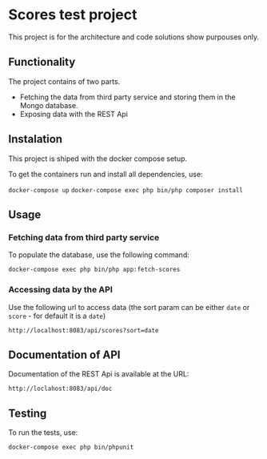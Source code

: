 # Scores test project

This project is for the architecture and code solutions show purpouses only.

## Functionality

The project contains of two parts. 

* Fetching the data from third party service and storing
them in the Mongo database.
* Exposing data with the REST Api

## Instalation

This project is shiped with the docker compose setup.

To get the containers run and install all dependencies, use:

``docker-compose up``
``docker-compose exec php bin/php composer install``

## Usage

### Fetching data from third party service

To populate the database, use the following command:

``docker-compose exec php bin/php app:fetch-scores``

### Accessing data by the API

Use the following url to access data (the sort param can be either `date` or `score` - for default it is a `date`)

``http://localhost:8083/api/scores?sort=date``

## Documentation of API

Documentation of the REST Api is available at the URL:

``http://loclahost:8083/api/doc``

## Testing

To run the tests, use:

``docker-compose exec php bin/phpunit``